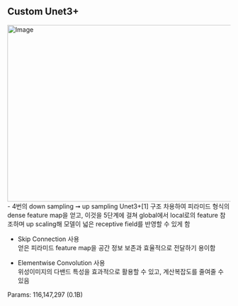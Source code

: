 ## Custom Unet3+
<div class="pull-left">
   <img width="600" height="400" alt="Image" src="https://github.com/user-attachments/assets/f667f3b0-6b20-4d91-9ee8-901f6e90f866" />
</div>
<div class="pull-right">
    - 4번의 down sampling ➞ up sampling  
   Unet3+[1] 구조 차용하여 피라미드 형식의 dense feature map을 얻고, 이것을 5단계에 걸쳐 global에서 local로의 feature 참조하며 up scaling해 모델이 넓은 receptive field를 반영할 수 있게 함

- Skip Connection 사용  
   얻은 피라미드 feature map을 공간 정보 보존과 효율적으로 전달하기 용이함

- Elementwise Convolution 사용  
   위성이미지의 다밴드 특성을 효과적으로 활용할 수 있고, 계산복잡도를 줄여줄 수 있음
      
 Params: 116,147,297 (0.1B)  
</div>

